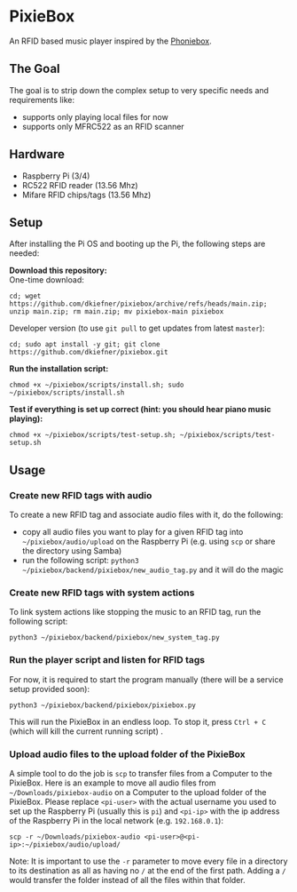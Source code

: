 # PixieBox

An RFID based music player inspired by the [Phoniebox](https://github.com/MiczFlor/RPi-Jukebox-RFID).

## The Goal

The goal is to strip down the complex setup to very specific needs and requirements like:

- supports only playing local files for now
- supports only MFRC522 as an RFID scanner

## Hardware

- Raspberry Pi (3/4)
- RC522 RFID reader (13.56 Mhz)
- Mifare RFID chips/tags (13.56 Mhz)

## Setup

After installing the Pi OS and booting up the Pi, the following steps are needed:

**Download this repository:**  
One-time download:

```commandline
cd; wget https://github.com/dkiefner/pixiebox/archive/refs/heads/main.zip; unzip main.zip; rm main.zip; mv pixiebox-main pixiebox
```

Developer version (to use `git pull` to get updates from latest `master`):

```commandline
cd; sudo apt install -y git; git clone https://github.com/dkiefner/pixiebox.git
```

**Run the installation script:**

```commandline
chmod +x ~/pixiebox/scripts/install.sh; sudo ~/pixiebox/scripts/install.sh
```

**Test if everything is set up correct (hint: you should hear piano music playing):**

```commandline
chmod +x ~/pixiebox/scripts/test-setup.sh; ~/pixiebox/scripts/test-setup.sh
```

## Usage

### Create new RFID tags with audio

To create a new RFID tag and associate audio files with it, do the following:

- copy all audio files you want to play for a given RFID tag into `~/pixiebox/audio/upload` on the Raspberry Pi (e.g.
  using `scp` or share the directory using Samba)
- run the following script: `python3 ~/pixiebox/backend/pixiebox/new_audio_tag.py` and it will do the magic

### Create new RFID tags with system actions

To link system actions like stopping the music to an RFID tag, run the following script:

```commandline
python3 ~/pixiebox/backend/pixiebox/new_system_tag.py
```

### Run the player script and listen for RFID tags

For now, it is required to start the program manually (there will be a service setup provided soon):

```commandline
python3 ~/pixiebox/backend/pixiebox/pixiebox.py
```

This will run the PixieBox in an endless loop. To stop it, press `Ctrl + C` (which will kill the current running script)
.

### Upload audio files to the upload folder of the PixieBox

A simple tool to do the job is `scp` to transfer files from a Computer to the PixieBox. Here is an example to move all
audio files from `~/Downloads/pixiebox-audio` on a Computer to the upload folder of the PixieBox. Please
replace `<pi-user>` with the actual username you used to set up the Raspberry Pi (usually this is `pi`) and `<pi-ip>`
with the ip address of the Raspberry Pi in the local network (e.g. `192.168.0.1`):

```commandline
scp -r ~/Downloads/pixiebox-audio <pi-user>@<pi-ip>:~/pixiebox/audio/upload/
```

Note: It is important to use the `-r` parameter to move every file in a directory to its destination as all as having
no `/` at the end of the first path. Adding a `/` would transfer the folder instead of all the files within that folder.
